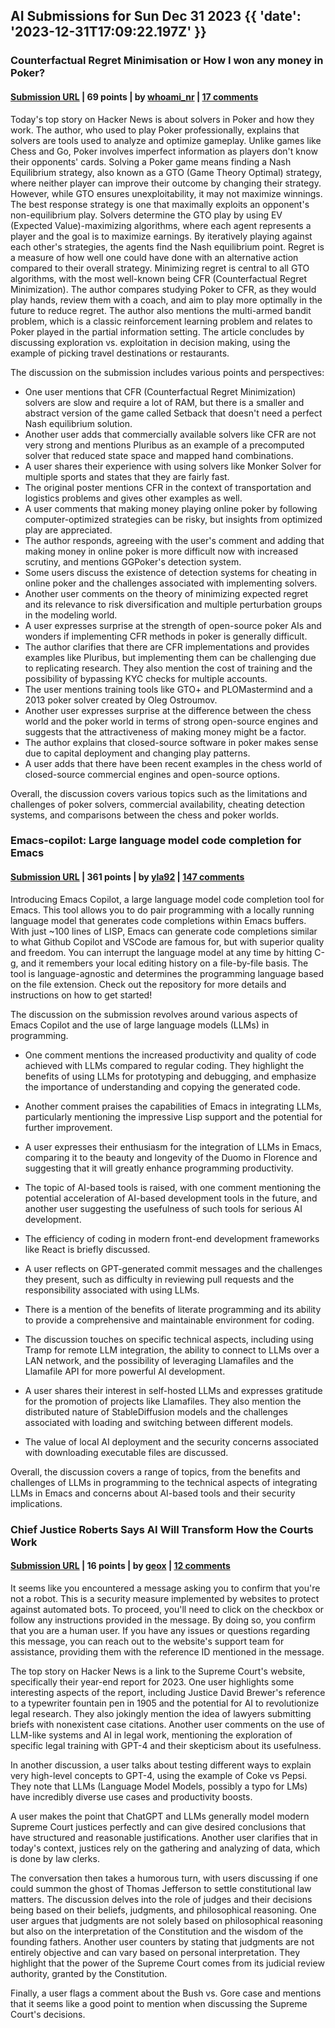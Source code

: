 ## AI Submissions for Sun Dec 31 2023 {{ 'date': '2023-12-31T17:09:22.197Z' }}

### Counterfactual Regret Minimisation or How I won any money in Poker?

#### [Submission URL](https://rnikhil.com/2023/12/31/ai-cfr-solver-poker.html) | 69 points | by [whoami_nr](https://news.ycombinator.com/user?id=whoami_nr) | [17 comments](https://news.ycombinator.com/item?id=38823240)

Today's top story on Hacker News is about solvers in Poker and how they work. The author, who used to play Poker professionally, explains that solvers are tools used to analyze and optimize gameplay. Unlike games like Chess and Go, Poker involves imperfect information as players don't know their opponents' cards. Solving a Poker game means finding a Nash Equilibrium strategy, also known as a GTO (Game Theory Optimal) strategy, where neither player can improve their outcome by changing their strategy. However, while GTO ensures unexploitability, it may not maximize winnings. The best response strategy is one that maximally exploits an opponent's non-equilibrium play. Solvers determine the GTO play by using EV (Expected Value)-maximizing algorithms, where each agent represents a player and the goal is to maximize earnings. By iteratively playing against each other's strategies, the agents find the Nash equilibrium point. Regret is a measure of how well one could have done with an alternative action compared to their overall strategy. Minimizing regret is central to all GTO algorithms, with the most well-known being CFR (Counterfactual Regret Minimization). The author compares studying Poker to CFR, as they would play hands, review them with a coach, and aim to play more optimally in the future to reduce regret. The author also mentions the multi-armed bandit problem, which is a classic reinforcement learning problem and relates to Poker played in the partial information setting. The article concludes by discussing exploration vs. exploitation in decision making, using the example of picking travel destinations or restaurants.

The discussion on the submission includes various points and perspectives:

- One user mentions that CFR (Counterfactual Regret Minimization) solvers are slow and require a lot of RAM, but there is a smaller and abstract version of the game called Setback that doesn't need a perfect Nash equilibrium solution.
- Another user adds that commercially available solvers like CFR are not very strong and mentions Pluribus as an example of a precomputed solver that reduced state space and mapped hand combinations.
- A user shares their experience with using solvers like Monker Solver for multiple sports and states that they are fairly fast.
- The original poster mentions CFR in the context of transportation and logistics problems and gives other examples as well.
- A user comments that making money playing online poker by following computer-optimized strategies can be risky, but insights from optimized play are appreciated.
- The author responds, agreeing with the user's comment and adding that making money in online poker is more difficult now with increased scrutiny, and mentions GGPoker's detection system.
- Some users discuss the existence of detection systems for cheating in online poker and the challenges associated with implementing solvers.
- Another user comments on the theory of minimizing expected regret and its relevance to risk diversification and multiple perturbation groups in the modeling world.
- A user expresses surprise at the strength of open-source poker AIs and wonders if implementing CFR methods in poker is generally difficult.
- The author clarifies that there are CFR implementations and provides examples like Pluribus, but implementing them can be challenging due to replicating research. They also mention the cost of training and the possibility of bypassing KYC checks for multiple accounts.
- The user mentions training tools like GTO+ and PLOMastermind and a 2013 poker solver created by Oleg Ostroumov.
- Another user expresses surprise at the difference between the chess world and the poker world in terms of strong open-source engines and suggests that the attractiveness of making money might be a factor.
- The author explains that closed-source software in poker makes sense due to capital deployment and changing play patterns.
- A user adds that there have been recent examples in the chess world of closed-source commercial engines and open-source options.
  
Overall, the discussion covers various topics such as the limitations and challenges of poker solvers, commercial availability, cheating detection systems, and comparisons between the chess and poker worlds.

### Emacs-copilot: Large language model code completion for Emacs

#### [Submission URL](https://github.com/jart/emacs-copilot) | 361 points | by [yla92](https://news.ycombinator.com/user?id=yla92) | [147 comments](https://news.ycombinator.com/item?id=38822164)

Introducing Emacs Copilot, a large language model code completion tool for Emacs. This tool allows you to do pair programming with a locally running language model that generates code completions within Emacs buffers. With just ~100 lines of LISP, Emacs can generate code completions similar to what Github Copilot and VSCode are famous for, but with superior quality and freedom. You can interrupt the language model at any time by hitting C-g, and it remembers your local editing history on a file-by-file basis. The tool is language-agnostic and determines the programming language based on the file extension. Check out the repository for more details and instructions on how to get started!

The discussion on the submission revolves around various aspects of Emacs Copilot and the use of large language models (LLMs) in programming. 

- One comment mentions the increased productivity and quality of code achieved with LLMs compared to regular coding. They highlight the benefits of using LLMs for prototyping and debugging, and emphasize the importance of understanding and copying the generated code.

- Another comment praises the capabilities of Emacs in integrating LLMs, particularly mentioning the impressive Lisp support and the potential for further improvement.

- A user expresses their enthusiasm for the integration of LLMs in Emacs, comparing it to the beauty and longevity of the Duomo in Florence and suggesting that it will greatly enhance programming productivity.

- The topic of AI-based tools is raised, with one comment mentioning the potential acceleration of AI-based development tools in the future, and another user suggesting the usefulness of such tools for serious AI development.

- The efficiency of coding in modern front-end development frameworks like React is briefly discussed.

- A user reflects on GPT-generated commit messages and the challenges they present, such as difficulty in reviewing pull requests and the responsibility associated with using LLMs.

- There is a mention of the benefits of literate programming and its ability to provide a comprehensive and maintainable environment for coding.

- The discussion touches on specific technical aspects, including using Tramp for remote LLM integration, the ability to connect to LLMs over a LAN network, and the possibility of leveraging Llamafiles and the Llamafile API for more powerful AI development.

- A user shares their interest in self-hosted LLMs and expresses gratitude for the promotion of projects like Llamafiles. They also mention the distributed nature of StableDiffusion models and the challenges associated with loading and switching between different models.

- The value of local AI deployment and the security concerns associated with downloading executable files are discussed.

Overall, the discussion covers a range of topics, from the benefits and challenges of LLMs in programming to the technical aspects of integrating LLMs in Emacs and concerns about AI-based tools and their security implications.

### Chief Justice Roberts Says AI Will Transform How the Courts Work

#### [Submission URL](https://www.bloomberg.com/news/articles/2023-12-31/ai-and-the-supreme-court-justice-roberts-says-it-will-transform-judges-work) | 16 points | by [geox](https://news.ycombinator.com/user?id=geox) | [12 comments](https://news.ycombinator.com/item?id=38828366)

It seems like you encountered a message asking you to confirm that you're not a robot. This is a security measure implemented by websites to protect against automated bots. To proceed, you'll need to click on the checkbox or follow any instructions provided in the message. By doing so, you confirm that you are a human user. If you have any issues or questions regarding this message, you can reach out to the website's support team for assistance, providing them with the reference ID mentioned in the message.

The top story on Hacker News is a link to the Supreme Court's website, specifically their year-end report for 2023. One user highlights some interesting aspects of the report, including Justice David Brewer's reference to a typewriter fountain pen in 1905 and the potential for AI to revolutionize legal research. They also jokingly mention the idea of lawyers submitting briefs with nonexistent case citations. Another user comments on the use of LLM-like systems and AI in legal work, mentioning the exploration of specific legal training with GPT-4 and their skepticism about its usefulness. 

In another discussion, a user talks about testing different ways to explain very high-level concepts to GPT-4, using the example of Coke vs Pepsi. They note that LLMs (Language Model Models, possibly a typo for LMs) have incredibly diverse use cases and productivity boosts. 

A user makes the point that ChatGPT and LLMs generally model modern Supreme Court justices perfectly and can give desired conclusions that have structured and reasonable justifications. Another user clarifies that in today's context, justices rely on the gathering and analyzing of data, which is done by law clerks. 

The conversation then takes a humorous turn, with users discussing if one could summon the ghost of Thomas Jefferson to settle constitutional law matters. The discussion delves into the role of judges and their decisions being based on their beliefs, judgments, and philosophical reasoning. One user argues that judgments are not solely based on philosophical reasoning but also on the interpretation of the Constitution and the wisdom of the founding fathers. Another user counters by stating that judgments are not entirely objective and can vary based on personal interpretation. They highlight that the power of the Supreme Court comes from its judicial review authority, granted by the Constitution. 

Finally, a user flags a comment about the Bush vs. Gore case and mentions that it seems like a good point to mention when discussing the Supreme Court's decisions.

